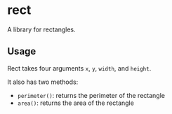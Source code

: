 # rect
A library for rectangles.

## Usage

Rect takes four arguments `x`, `y`, `width`, and `height`.

It also has two methods:

- `perimeter()`: returns the perimeter of the rectangle
- `area()`: returns the area of the rectangle
